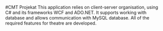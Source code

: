 #CMT Projekat
This application relies on client-server organisation, using C# and its frameworks WCF and ADO.NET. It supports working with database and allows communication with MySQL database. All of the required features for theatre are developed.
